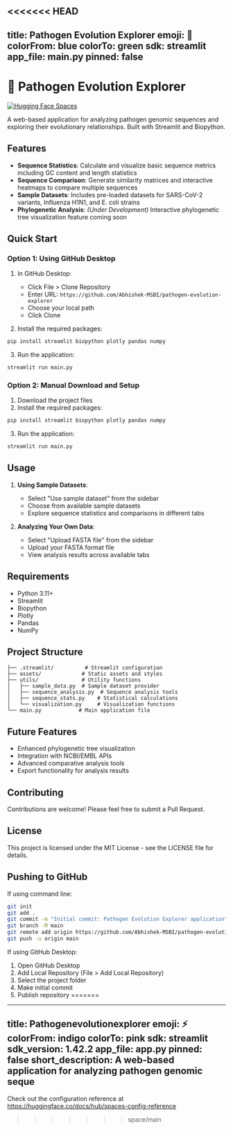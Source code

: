 <<<<<<< HEAD
---
title: Pathogen Evolution Explorer
emoji: 🧬
colorFrom: blue
colorTo: green
sdk: streamlit
app_file: main.py
pinned: false
---

# 🧬 Pathogen Evolution Explorer

[![Hugging Face Spaces](https://img.shields.io/badge/Hugging%20Face-Spaces-blue)](https://huggingface.co/spaces/srabhishek/Pathogenevolutionexplorer)

A web-based application for analyzing pathogen genomic sequences and exploring their evolutionary relationships. Built with Streamlit and Biopython.

## Features

- **Sequence Statistics**: Calculate and visualize basic sequence metrics including GC content and length statistics
- **Sequence Comparison**: Generate similarity matrices and interactive heatmaps to compare multiple sequences
- **Sample Datasets**: Includes pre-loaded datasets for SARS-CoV-2 variants, Influenza H1N1, and E. coli strains
- **Phylogenetic Analysis**: *(Under Development)* Interactive phylogenetic tree visualization feature coming soon

## Quick Start

### Option 1: Using GitHub Desktop
1. In GitHub Desktop:
   - Click File > Clone Repository
   - Enter URL: `https://github.com/Abhishek-MSBI/pathogen-evolution-explorer`
   - Choose your local path
   - Click Clone

2. Install the required packages:
```bash
pip install streamlit biopython plotly pandas numpy


```

3. Run the application:
```bash
streamlit run main.py
```

### Option 2: Manual Download and Setup
1. Download the project files
2. Install the required packages:
```bash
pip install streamlit biopython plotly pandas numpy
```

3. Run the application:
```bash
streamlit run main.py
```

## Usage

1. **Using Sample Datasets**:
   - Select "Use sample dataset" from the sidebar
   - Choose from available sample datasets
   - Explore sequence statistics and comparisons in different tabs

2. **Analyzing Your Own Data**:
   - Select "Upload FASTA file" from the sidebar
   - Upload your FASTA format file
   - View analysis results across available tabs

## Requirements

- Python 3.11+
- Streamlit
- Biopython
- Plotly
- Pandas
- NumPy

## Project Structure

```
├── .streamlit/          # Streamlit configuration
├── assets/             # Static assets and styles
├── utils/              # Utility functions
│   ├── sample_data.py  # Sample dataset provider
│   ├── sequence_analysis.py  # Sequence analysis tools
│   ├── sequence_stats.py    # Statistical calculations
│   └── visualization.py     # Visualization functions
└── main.py            # Main application file
```

## Future Features

- Enhanced phylogenetic tree visualization
- Integration with NCBI/EMBL APIs
- Advanced comparative analysis tools
- Export functionality for analysis results

## Contributing

Contributions are welcome! Please feel free to submit a Pull Request.

## License

This project is licensed under the MIT License - see the LICENSE file for details.

## Pushing to GitHub

If using command line:
```bash
git init
git add .
git commit -m "Initial commit: Pathogen Evolution Explorer application"
git branch -M main
git remote add origin https://github.com/Abhishek-MSBI/pathogen-evolution-explorer.git
git push -u origin main
```

If using GitHub Desktop:
1. Open GitHub Desktop
2. Add Local Repository (File > Add Local Repository)
3. Select the project folder
4. Make initial commit
5. Publish repository
=======
---
title: Pathogenevolutionexplorer
emoji: ⚡
colorFrom: indigo
colorTo: pink
sdk: streamlit
sdk_version: 1.42.2
app_file: app.py
pinned: false
short_description: A web-based application for analyzing pathogen genomic seque
---

Check out the configuration reference at https://huggingface.co/docs/hub/spaces-config-reference
>>>>>>> space/main
